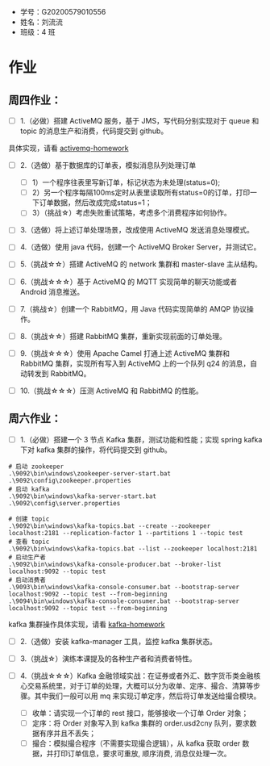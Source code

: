 - 学号：G20200579010556
- 姓名：刘流流
- 班级：4 班

# 作业

## 周四作业：

- [ ] 1.（必做）搭建 ActiveMQ 服务，基于 JMS，写代码分别实现对于 queue 和 topic 的消息生产和消费，代码提交到 github。

具体实现，请看 [activemq-homework](https://github.com/Pismery/JAVA-000/tree/main/homework/activemq-homework)

- [ ] 2.（选做）基于数据库的订单表，模拟消息队列处理订单
    - [ ] 1）一个程序往表里写新订单，标记状态为未处理(status=0);
    - [ ] 2）另一个程序每隔100ms定时从表里读取所有status=0的订单，打印一下订单数据，然后改成完成status=1；
    - [ ] 3）（挑战☆）考虑失败重试策略，考虑多个消费程序如何协作。

- [ ] 3.（选做）将上述订单处理场景，改成使用 ActiveMQ 发送消息处理模式。

- [ ] 4.（选做）使用 java 代码，创建一个 ActiveMQ Broker Server，并测试它。

- [ ] 5.（挑战☆☆）搭建 ActiveMQ 的 network 集群和 master-slave 主从结构。

- [ ] 6.（挑战☆☆☆）基于 ActiveMQ 的 MQTT 实现简单的聊天功能或者 Android 消息推送。

- [ ] 7.（挑战☆）创建一个 RabbitMQ，用 Java 代码实现简单的 AMQP 协议操作。

- [ ] 8.（挑战☆☆）搭建 RabbitMQ 集群，重新实现前面的订单处理。

- [ ] 9.（挑战☆☆☆）使用 Apache Camel 打通上述 ActiveMQ 集群和 RabbitMQ 集群，实现所有写入到 ActiveMQ 上的一个队列 q24 的消息，自动转发到 RabbitMQ。

- [ ] 10.（挑战☆☆☆）压测 ActiveMQ 和 RabbitMQ 的性能。

## 周六作业：

- [ ] 1.（必做）搭建一个 3 节点 Kafka 集群，测试功能和性能；实现 spring kafka 下对 kafka 集群的操作，将代码提交到 github。

```shell
# 启动 zookeeper
.\9092\bin\windows\zookeeper-server-start.bat .\9092\config\zookeeper.properties
# 启动 kafka
.\9092\bin\windows\kafka-server-start.bat .\9092\config\server.properties

# 创建 topic
.\9092\bin\windows\kafka-topics.bat --create --zookeeper localhost:2181 --replication-factor 1 --partitions 1 --topic test
# 查看 topic
.\9092\bin\windows\kafka-topics.bat --list --zookeeper localhost:2181
# 启动生产者
.\9092\bin\windows\kafka-console-producer.bat --broker-list localhost:9092 --topic test
# 启动消费者
.\9093\bin\windows\kafka-console-consumer.bat --bootstrap-server localhost:9092 --topic test --from-beginning
.\9094\bin\windows\kafka-console-consumer.bat --bootstrap-server localhost:9092 --topic test --from-beginning
```

kafka 集群操作具体实现，请看 [kafka-homework](https://github.com/Pismery/JAVA-000/tree/main/homework/kafka-homework)


- [ ] 2.（选做）安装 kafka-manager 工具，监控 kafka 集群状态。

- [ ] 3.（挑战☆）演练本课提及的各种生产者和消费者特性。

- [ ] 4.（挑战☆☆☆）Kafka 金融领域实战：在证券或者外汇、数字货币类金融核心交易系统里，对于订单的处理，大概可以分为收单、定序、撮合、清算等步骤。其中我们一般可以用 mq 来实现订单定序，然后将订单发送给撮合模块。
    - [ ] 收单：请实现一个订单的 rest 接口，能够接收一个订单 Order 对象；
    - [ ] 定序：将 Order 对象写入到 kafka 集群的 order.usd2cny 队列，要求数据有序并且不丢失；
    - [ ] 撮合：模拟撮合程序（不需要实现撮合逻辑），从 kafka 获取 order 数据，并打印订单信息，要求可重放, 顺序消费, 消息仅处理一次。